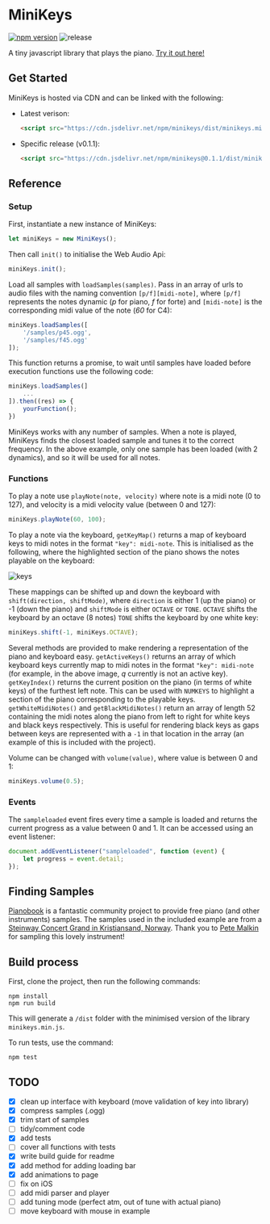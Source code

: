 # MiniKeys

[![npm version](https://badge.fury.io/js/minikeys.svg)](https://badge.fury.io/js/minikeys) ![release](https://github.com/liampuk/minikeys/workflows/release/badge.svg)

A tiny javascript library that plays the piano. [Try it out here!](http://liamp.uk/minikeys)

## Get Started

MiniKeys is hosted via CDN and can be linked with the following:
- Latest verison:
    ```html
    <script src="https://cdn.jsdelivr.net/npm/minikeys/dist/minikeys.min.js"></script>
    ```
- Specific release (v0.1.1):
    ```html
    <script src="https://cdn.jsdelivr.net/npm/minikeys@0.1.1/dist/minikeys.min.js"></script>
    ```

## Reference

### Setup

First, instantiate a new instance of MiniKeys:

```js
let miniKeys = new MiniKeys();
```

Then call `init()` to initialise the Web Audio Api:

```js
miniKeys.init();
```

Load all samples with `loadSamples(samples)`. Pass in an array of urls to audio files with the naming convention `[p/f][midi-note]`, where `[p/f]` represents the notes dynamic (*p* for piano, *f* for forte) and `[midi-note]` is the corresponding midi value of the note (*60* for C4):

```js
miniKeys.loadSamples([
    '/samples/p45.ogg',
    '/samples/f45.ogg'
]);
```

This function returns a promise, to wait until samples have loaded before execution functions use the following code:

```js
miniKeys.loadSamples(]
    ...
]).then((res) => {
    yourFunction();
})
```

MiniKeys works with any number of samples. When a note is played, MiniKeys finds the closest loaded sample and tunes it to the correct frequency. In the above example, only one sample has been loaded (with 2 dynamics), and so it will be used for all notes.

### Functions

To play a note use `playNote(note, velocity)` where note is a midi note (0 to 127), and velocity is a midi velocity value (between 0 and 127):

```js
miniKeys.playNote(60, 100);
```

To play a note via the keyboard, `getKeyMap()` returns a map of keyboard keys to midi notes in the format `"key": midi-note`. This is initialised as the following, where the highlighted section of the piano shows the notes playable on the keyboard:

![keys](https://i.imgur.com/RY63ar8.png)

These mappings can be shifted up and down the keyboard with `shift(direction, shiftMode)`, where `direction` is either 1 (up the piano) or -1 (down the piano) and `shiftMode` is either `OCTAVE` or `TONE`. `OCTAVE` shifts the keyboard by an octave (8 notes) `TONE` shifts the keyboard by one white key:

```js
miniKeys.shift(-1, miniKeys.OCTAVE);
```

Several methods are provided to make rendering a representation of the piano and keyboard easy. `getActiveKeys()` returns an array of which keyboard keys currently map to midi notes in the format `"key": midi-note` (for example, in the above image, *q* currently is not an active key). `getKeyIndex()` returns the current position on the piano (in terms of white keys) of the furthest left note. This can be used with `NUMKEYS` to highlight a section of the piano corresponding to the playable keys. `getWhiteMidiNotes()` and `getBlackMidiNotes()` return an array of length 52 containing the midi notes along the piano from left to right for white keys and black keys respectively. This is useful for rendering black keys as gaps between keys are represented with a `-1` in that location in the array (an example of this is included with the project).

Volume can be changed with `volume(value)`, where value is between 0 and 1:

```js
miniKeys.volume(0.5);
```

### Events

The `sampleloaded` event fires every time a sample is loaded and returns the current progress as a value between 0 and 1. It can be accessed using an event listener:

```js
document.addEventListener("sampleloaded", function (event) {
    let progress = event.detail;
});
```

## Finding Samples

[Pianobook](www.pianobook.co.uk) is a fantastic community project to provide free piano (and other instruments) samples. The samples used in the included example are from a [Steinway Concert Grand in Kristiansand, Norway](https://www.pianobook.co.uk/library/kristiansand-concert-steinway/). Thank you to [Pete Malkin](https://www.petemalkin.co.uk/) for sampling this lovely instrument!

## Build process

First, clone the project, then run the following commands:

```
npm install
npm run build
```

This will generate a `/dist` folder with the minimised version of the library `minikeys.min.js`.

To run tests, use the command:

```
npm test
```

## TODO

- [x] clean up interface with keyboard (move validation of key into library)
- [x] compress samples (.ogg)
- [x] trim start of samples
- [ ] tidy/comment code
- [x] add tests
- [ ] cover all functions with tests
- [x] write build guide for readme
- [x] add method for adding loading bar
- [x] add animations to page
- [ ] fix on iOS
- [ ] add midi parser and player
- [ ] add tuning mode (perfect atm, out of tune with actual piano)
- [ ] move keyboard with mouse in example
